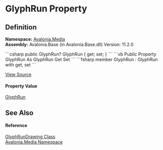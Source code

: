 # GlyphRun Property




## Definition
**Namespace:** <a href="N_Avalonia_Media">Avalonia.Media</a>  
**Assembly:** Avalonia.Base (in Avalonia.Base.dll) Version: 11.2.0

<Tabs groupId="api-code-preview">
<TabItem value="csharp" label="C#">
```csharp
public GlyphRun? GlyphRun { get; set; }
```
</TabItem>
<TabItem value="vb" label="VB">
```vb
Public Property GlyphRun As GlyphRun
	Get
	Set
```
</TabItem>
<TabItem value="fsharp" label="F#">
```fsharp
member GlyphRun : GlyphRun with get, set
```
</TabItem>
</Tabs>



<a href="https://github.com/AvaloniaUI/Avalonia/tree/master/src/Avalonia.Base/Media/GlyphRunDrawing.cs#L19" title="View the source code">View Source</a>



#### Property Value
<a href="T_Avalonia_Media_GlyphRun">GlyphRun</a>

## See Also


#### Reference
<a href="T_Avalonia_Media_GlyphRunDrawing">GlyphRunDrawing Class</a>  
<a href="N_Avalonia_Media">Avalonia.Media Namespace</a>  

